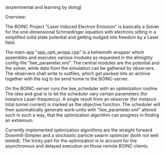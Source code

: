 (experimental and learning by doing)

Overview:

The BOINC Project "Laser Induced Electron Emission" is basically a Solver for
the one-dimensional Schroedinger equation with electrons sitting in a simplified
solid state potential and getting nudged into freedom by a Laser field.

The main-app "app_opti_wrapp.cpp" is a behemoth wrapper which assembles and
executes various modules as requested in the allmighty config-file 
"liee_parameter.xml". The central modules are the potential and the solver, while
data from the simulation can be gathered by observers. The observers shall write
to outfiles, which get packed into an archive together with the log to be send
home to the BOINC-server.

On the BOINC-server runs the liee_scheduler with an optimization routine.
The idea and goal is to let the scheduler vary certain parameters (for instance
Laser-frequency). A single result from an observer (for instance total
tunnel current) is marked as the objective function. The scheduler will then
automatically generate work-units with "liee_parameter.xml" altered such in such
a way, that the optimization algorithm can progress in finding an extremum.

Currently implemented optimization algorithms are the straight forward 
Downhill-Simplex and a stochastic particle swarm optimizer (both not well 
tested). The tricky part for the optimization is to account for the 
asynchronous and delayed execution on those remote BOINC clients.
